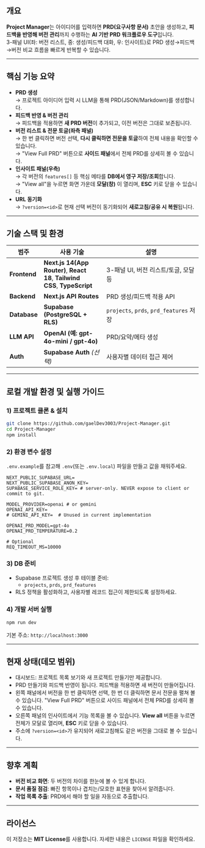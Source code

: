## 개요

**Project Manager**는 아이디어를 입력하면 **PRD(요구사항 문서)** 초안을 생성하고, **피드백을 반영해 버전 관리**까지 수행하는 **AI 기반 PRD 워크플로우 도구**입니다.  
3-패널 UI(좌: 버전 리스트, 중: 생성/피드백 대화, 우: 인사이트)로 PRD 생성→피드백→버전 비교 흐름을 빠르게 반복할 수 있습니다.

---

## 핵심 기능 요약

- **PRD 생성**  
   → 프로젝트 아이디어 입력 시 LLM을 통해 PRD(JSON/Markdown)를 생성합니다.
- **피드백 반영 & 버전 관리**  
   → 피드백을 적용하면 **새 PRD 버전**이 추가되고, 이전 버전은 그대로 보존됩니다.
- **버전 리스트 & 전문 토글(좌측 패널)**  
   → 한 번 클릭하면 버전 선택, **다시 클릭하면 전문을 토글**하여 전체 내용을 확인할 수 있습니다.  
   → "View Full PRD" 버튼으로 **사이드 패널**에서 전체 PRD를 상세히 볼 수 있습니다.
- **인사이트 패널(우측)**  
   → 각 버전의 `features[]` 등 핵심 메타를 **DB에서 영구 저장/조회**합니다.  
   → "View all"을 누르면 화면 가운데 **모달(창)** 이 열리며, **ESC** 키로 닫을 수 있습니다.
- **URL 동기화**  
   → `?version=<id>`로 현재 선택 버전이 동기화되어 **새로고침/공유 시 복원**됩니다.

---

## 기술 스택 및 환경

| 범주         | 사용 기술                                                                  | 설명                                    |
| ------------ | -------------------------------------------------------------------------- | --------------------------------------- |
| **Frontend** | **Next.js 14(App Router)**, **React 18**, **Tailwind CSS**, **TypeScript** | 3-패널 UI, 버전 리스트/토글, 모달 등    |
| **Backend**  | **Next.js API Routes**                                                     | PRD 생성/피드백 적용 API                |
| **Database** | **Supabase (PostgreSQL + RLS)**                                            | `projects`, `prds`, `prd_features` 저장 |
| **LLM API**  | **OpenAI (예: gpt-4o-mini / gpt-4o)**                                      | PRD/요약/메타 생성                      |
| **Auth**     | **Supabase Auth** *(선택)*                                                 | 사용자별 데이터 접근 제어               |

---

## 로컬 개발 환경 및 실행 가이드

### 1) 프로젝트 클론 & 설치

```bash
git clone https://github.com/gaelDev3003/Project-Manager.git
cd Project-Manager
npm install
```

### 2) 환경 변수 설정

`.env.example`를 참고해 `.env`(또는 `.env.local`) 파일을 만들고 값을 채워주세요.

```env
NEXT_PUBLIC_SUPABASE_URL=
NEXT_PUBLIC_SUPABASE_ANON_KEY=
SUPABASE_SERVICE_ROLE_KEY= # server-only. NEVER expose to client or commit to git.

MODEL_PROVIDER=openai # or gemini
OPENAI_API_KEY=
# GEMINI_API_KEY=  # Unused in current implementation

OPENAI_PRD_MODEL=gpt-4o
OPENAI_PRD_TEMPERATURE=0.2

# Optional
REQ_TIMEOUT_MS=10000
```

### 3) DB 준비

- Supabase 프로젝트 생성 후 테이블 준비:
  - `projects`, `prds`, `prd_features`
- RLS 정책을 활성화하고, 사용자별 레코드 접근이 제한되도록 설정하세요.

### 4) 개발 서버 실행

```bash
npm run dev
```

기본 주소: `http://localhost:3000`

---

## 현재 상태(데모 범위)

- 대시보드: 프로젝트 목록 보기와 새 프로젝트 만들기만 제공합니다.
- PRD 만들기와 피드백 반영이 됩니다. 피드백을 적용하면 새 버전이 만들어집니다.
- 왼쪽 패널에서 버전을 한 번 클릭하면 선택, 한 번 더 클릭하면 문서 전문을 펼쳐 볼 수 있습니다. "View Full PRD" 버튼으로 사이드 패널에서 전체 PRD를 상세히 볼 수 있습니다.
- 오른쪽 패널의 인사이트에서 기능 목록을 볼 수 있습니다. **View all** 버튼을 누르면 전체가 모달로 열리며, **ESC** 키로 닫을 수 있습니다.
- 주소에 `?version=<id>`가 유지되어 새로고침해도 같은 버전을 그대로 볼 수 있습니다.

---

## 향후 계획

- **버전 비교 화면**: 두 버전의 차이를 한눈에 볼 수 있게 합니다.
- **문서 품질 점검**: 빠진 항목이나 겹치는/모호한 표현을 찾아서 알려줍니다.
- **작업 목록 추출**: PRD에서 해야 할 일을 자동으로 추출합니다.

---

## 라이선스

이 저장소는 **MIT License**를 사용합니다. 자세한 내용은 `LICENSE` 파일을 확인하세요.
